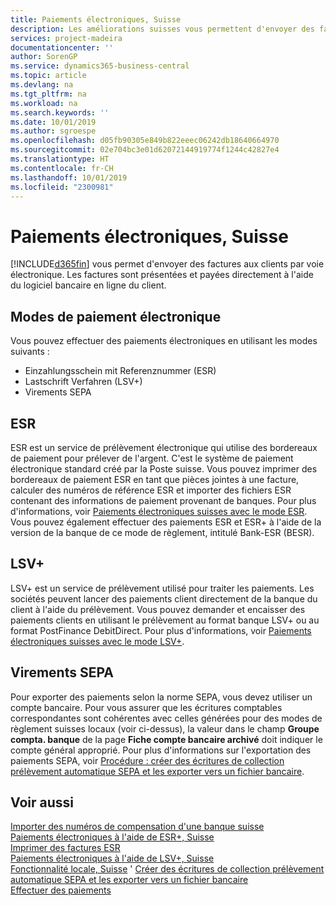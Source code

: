 ```yaml
---
title: Paiements électroniques, Suisse
description: Les améliorations suisses vous permettent d'envoyer des factures aux clients par voie électronique. Les factures sont présentées et payées directement à l'aide du logiciel bancaire en ligne du client.
services: project-madeira
documentationcenter: ''
author: SorenGP
ms.service: dynamics365-business-central
ms.topic: article
ms.devlang: na
ms.tgt_pltfrm: na
ms.workload: na
ms.search.keywords: ''
ms.date: 10/01/2019
ms.author: sgroespe
ms.openlocfilehash: d05fb90305e849b822eeec06242db18640664970
ms.sourcegitcommit: 02e704bc3e01d62072144919774f1244c42827e4
ms.translationtype: HT
ms.contentlocale: fr-CH
ms.lasthandoff: 10/01/2019
ms.locfileid: "2300981"
---
```

# <a name="swiss-electronic-payments"></a>Paiements électroniques, Suisse
[!INCLUDE[d365fin](../../includes/d365fin_md.md)] vous permet d'envoyer des factures aux clients par voie électronique. Les factures sont présentées et payées directement à l'aide du logiciel bancaire en ligne du client.  

## <a name="electronic-payment-methods"></a>Modes de paiement électronique  
Vous pouvez effectuer des paiements électroniques en utilisant les modes suivants :  

- Einzahlungsschein mit Referenznummer (ESR)  
- Lastschrift Verfahren (LSV+)  
- Virements SEPA  

## <a name="esr"></a>ESR  
ESR est un service de prélèvement électronique qui utilise des bordereaux de paiement pour prélever de l'argent. C'est le système de paiement électronique standard créé par la Poste suisse. Vous pouvez imprimer des bordereaux de paiement ESR en tant que pièces jointes à une facture, calculer des numéros de référence ESR et importer des fichiers ESR contenant des informations de paiement provenant de banques. Pour plus d'informations, voir [Paiements électroniques suisses avec le mode ESR](how-to-print-esr-invoices.md). Vous pouvez également effectuer des paiements ESR et ESR+ à l'aide de la version de la banque de ce mode de règlement, intitulé Bank-ESR (BESR).  

## <a name="lsv"></a>LSV+  
LSV+ est un service de prélèvement utilisé pour traiter les paiements. Les sociétés peuvent lancer des paiements client directement de la banque du client à l'aide du prélèvement. Vous pouvez demander et encaisser des paiements clients en utilisant le prélèvement au format banque LSV+ ou au format PostFinance DebitDirect. Pour plus d'informations, voir [Paiements électroniques suisses avec le mode LSV+](swiss-electronic-payments-using-lsv-.md).  

## <a name="sepa-credit-transfers"></a>Virements SEPA  
Pour exporter des paiements selon la norme SEPA, vous devez utiliser un compte bancaire. Pour vous assurer que les écritures comptables correspondantes sont cohérentes avec celles générées pour des modes de règlement suisses locaux (voir ci-dessus), la valeur dans le champ **Groupe compta. banque** de la page **Fiche compte bancaire archivé** doit indiquer le compte général approprié. Pour plus d'informations sur l'exportation des paiements SEPA, voir [Procédure : créer des écritures de collection prélèvement automatique SEPA et les exporter vers un fichier bancaire](../../finance-how-create-sepa-direct-debit-collection-entries-export-bank-file.md).  

## <a name="see-also"></a>Voir aussi  
 [Importer des numéros de compensation d'une banque suisse](how-to-import-swiss-bank-clearing-numbers.md)   
 [Paiements électroniques à l'aide de ESR+, Suisse](swiss-electronic-payments-using-esr.md)   
 [Imprimer des factures ESR](how-to-print-esr-invoices.md)   
 [Paiements électroniques à l'aide de LSV+, Suisse](swiss-electronic-payments-using-lsv-.md)   
 [Fonctionnalité locale, Suisse](switzerland-local-functionality.md)  ' [Créer des écritures de collection prélèvement automatique SEPA et les exporter vers un fichier bancaire](../../finance-how-create-sepa-direct-debit-collection-entries-export-bank-file.md)  
 [Effectuer des paiements](../../payables-make-payments.md)
